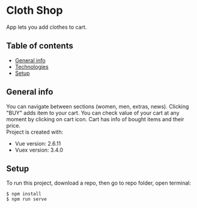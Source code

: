 # Cloth Shop
App lets you add clothes to cart.
## Table of contents
* [General info](#general-info)
* [Technologies](#technologies)
* [Setup](#setup)

## General info
You can navigate between sections (women, men, extras, news). Clicking "BUY" adds item to your cart. You can check value of your cart at any moment by clicking on cart icon. Cart has info of bought items and their price. </br>
Project is created with:
* Vue version: 2.6.11
* Vuex version: 3.4.0
## Setup
To run this project, download a repo, then go to repo folder, open terminal:

```
$ npm install
$ npm run serve
```
